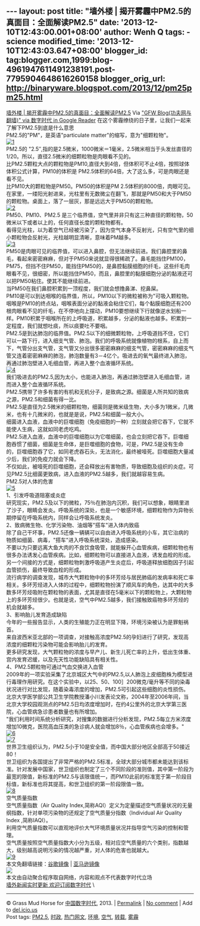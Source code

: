 --- layout: post title: "墙外楼 |
揭开雾霾中PM2.5的真面目：全面解读PM2.5" date:
'2013-12-10T12:43:00.001+08:00' author: Wenh Q tags: - science
modified\_time: '2013-12-10T12:43:03.647+08:00' blogger\_id:
tag:blogger.com,1999:blog-4961947611491238191.post-7795904648616260158
blogger\_orig\_url: http://binaryware.blogspot.com/2013/12/pm25pm25.html
---
[墙外楼 |
揭开雾霾中PM2.5的真面目：全面解读PM2.5](http://feedproxy.google.com/~r/chinagfwblog/~3/L94vSxK7hgk/)
Via ["GFW Blog(功夫网与翻墙)" via 数字时代 in Google
Reader](https://www.blogger.com/blogger.g?blogID=4961947611491238191)
在这个雾霾缭绕的日子里，让我们一起来了解下PM2.5到底是什么意思\
PM2.5的"PM"，是英语"particulate matter"的缩写，意为"细颗粒物"。\
[![1](http://cdn.letscorp.net/lynn/wp-content/uploads/2013/12/11.jpeg)](http://cdn.letscorp.net/lynn/wp-content/uploads/2013/12/11.jpeg)\
PM2.5的
"2.5″,指的是2.5微米，1000微米＝1毫米，2.5微米相当于头发丝直径的1/20。所以，直径2.5微米的细颗粒物是肉眼看不见的。\
比PM2.5颗粒大点的颗粒物是PM10,直径大到4倍，但体积可不止4倍，按照球体体积公式计算，PM10的体积是
PM2.5体积的64倍，大了这么多，可是肉眼还是看不见。\
比PM10大的颗粒物是PM50。PM50的体积是PM
2.5体积的8000倍，肉眼可见。在家里，一缕阳光射进来，光柱里有无数微尘在翻飞，那就是PM50和大于PM50
的颗粒物。桌面上，落了一层灰，那是远远大于PM50的颗粒物。\
[![2](http://cdn.letscorp.net/lynn/wp-content/uploads/2013/12/21.jpeg)](http://cdn.letscorp.net/lynn/wp-content/uploads/2013/12/21.jpeg)\
PM50、PM10、PM2.5
是三个临界值，空气里并非只有这三种直径的颗粒物，50微米以下或者以上的，任何直径长度的颗粒物都有。\
看得见光柱，以为着空气已经被污染了，因为空气本身不反射光，只有空气里的细小颗粒物会反射光，光柱越明显清晰，意味着PM越多。\
[![3](http://cdn.letscorp.net/lynn/wp-content/uploads/2013/12/3.jpeg)](http://cdn.letscorp.net/lynn/wp-content/uploads/2013/12/3.jpeg)\
PM50是肉眼可见的临界值，可以进入鼻腔，但无法继续前进。我们鼻腔里的鼻毛，看起来密密麻麻，但对于PM50来说就显得很稀疏了。鼻毛能挡住PM100，
PM75，但挡不住PM50，能挡住PM50的，是鼻腔黏膜细胞的纤毛，这些纤毛肉眼看不见，很细密，所以能挡住PM50，而且，鼻腔里的黏膜细胞分泌的黏液还可以把PM50粘住。使其不能继续前进。\
当PM50在我们鼻腔积累到一顶程度，我们就会想撸鼻涕、挖鼻屎。\
PM10是可以到达咽喉的临界值，所以，PM10以下的微粒被称为"可吸入颗粒物。咽喉是PM10的终点站，咽喉表面分泌的黏液会粘住它们，每个黏膜细胞还有200根肉眼看不见的纤毛，在不停地向上摆动，PM10要想继续下行就像逆水划船一样。PM10积累于咽喉所在的上呼吸道，积累越多，分泌的黏液也越多。积累到一定程度，我们就想吐痰，所以痰要吐不要咽。\
PM2.5是到达肺泡的临界值。PM2.5以下的细微颗粒物，上呼吸道挡不住，它们可以一路下行，进入细支气管、肺泡。我们的呼吸系统就像植物的根系，自上而下，气管分出支气管，支气管又分出很多密密麻麻的细支气管，密密麻麻的细支气管又连着密密麻麻的肺泡，肺泡数量有3－4亿个。吸进去的氧气最终进入肺泡，再通过肺泡壁进入毛细血管，再进入整个血液循环系统。\
[![4](http://cdn.letscorp.net/lynn/wp-content/uploads/2013/12/4.jpeg)](http://cdn.letscorp.net/lynn/wp-content/uploads/2013/12/4.jpeg)\
我们吸进去的PM2.5,因为太小，也能进入肺泡，再通过肺泡壁进入毛细血管，进而进入整个血液循环系统。\
PM2.5携带了许多有害的有机和无机分子，是致病之源。细菌是人所共知的致病之源，PM2.5和细菌有得一比。\
PM2.5是直径为2.5微米的细颗粒物，细菌则是微米级生物，大小多为1微米，几微米，也有十几微米的，也就是是说，PM2.5和细菌一般大小。\
细菌进入血液，血液中的巨噬细胞（免疫细胞的一种）立刻就会把它吞下，它就不能使人生病，这就如同老虎吃鸡。\
PM2.5进入血液，血液中的巨噬细胞以为它噬细菌，也会立刻把它吞下。巨噬细胞吞惯了细菌，细菌是生命体，是巨噬细胞的食物，可是，PM2.5是没有生命的，巨噬细胞吞了它，如同老虎吞石头，无法消化，最终被噎死。巨噬细胞大量减少后，我们的免疫力就会下降。\
不仅如此，被噎死的巨噬细胞，还会释放出有害物质，导致细胞及组织的炎症。可见PM2.5比细菌更致病，进入血液的PM2.5越多，我们就越容易生病。\
PM2.5对人体的危害\
[![5](http://cdn.letscorp.net/lynn/wp-content/uploads/2013/12/5.gif)](http://cdn.letscorp.net/lynn/wp-content/uploads/2013/12/5.gif)\
1、引发呼吸道阻塞或炎症\
研究现实，PM2.5及以下的微粒，75％在肺泡内沉积，我们可以想象，眼睛里进了沙子，眼睛会发炎。呼吸系统的深处，也是一个敏感环境，细颗粒物作为异物长期停留在呼吸系统内，同样会让呼吸系统发炎。\
2、致病微生物、化学污染物、油烟等"搭车"进入体内致癌\
除了自己干坏事，PM2.5还像一辆辆可以自由进入呼吸系统的小车，其它治病的物质如细菌、病毒，"搭车"进入呼吸系统深处，造成感染。\
不要以为只要远离大鱼大肉的不良饮食吸管，就能躲开心血管疾病，细颗粒物也有很多办法诱发心血管疾病。比如，细颗粒物可以直接进入血液，诱发血栓的形成。另一个间接的方式是，细颗粒物刺激呼吸道产生炎症后，呼吸道释放细胞因子引起血管损伤，最终导致血栓的形成。\
流行病学的调查发现，城市大气颗粒物中的多环芳烃与居民肺癌的发病率和死亡率相关。多环芳烃进入人体的过程中，细颗粒物扮演了顺风车的角色，达其中的大多数多环芳烃吸附在颗粒物的表面，尤其是直径在5毫米以下的颗粒物上，大颗粒物上的多环芳烃很少。也就是说，空气中PM2.5越多，我们接触致癌物多环芳烃的机会就越多。\
3、影响胎儿发育造成缺陷\
今年的一些报告显示，人类的生殖能力正在明显下降，环境污染被认为是罪魁祸首。\
来自波西米亚北部的一项调查，对接触高浓度PM2.5的孕妇进行了研究，发现高浓度的细颗粒污染物可能会影响胎儿的发育。\
更多研究发现，大气颗粒物的浓度与早产儿、新生儿死亡率的上升，低出生体重、宫内发育迟缓，以及先天性功能缺陷具有相关性。\
4、PM2.5颗粒物可通过气血交换进入血管\
2009年的一项实验采集了北京城区大气中的PM2.5,以人肺泡上皮细胞株为模型进行毒理作用研究。在这个实验中，以25、50、100］200微克/毫升等不同的染毒状况进行对比发现，随着染毒浓度的增加，PM2.5可引起这些细胞的炎性损伤。\
北京大学医学部公共卫生学院教授潘小川发表论文称，2004年至2006年间，当北京大学校园观测点的PM2.5日均浓度增加时，在约4公里外的北京大学第三医院，心血管病急诊患者数量也有所增加。\
"我们利用时间系统分析研究，对搜集的数据进行分析发现，PM2.5每立方米浓度增加10微克，医院高血压类的急诊病人就会增加8％，心血管疾病也会增多。"\
[![6](http://cdn.letscorp.net/lynn/wp-content/uploads/2013/12/6.jpeg)](http://cdn.letscorp.net/lynn/wp-content/uploads/2013/12/6.jpeg)\
[![7](http://cdn.letscorp.net/lynn/wp-content/uploads/2013/12/7.jpeg)](http://cdn.letscorp.net/lynn/wp-content/uploads/2013/12/7.jpeg)\
世界卫生组织认为，PM2.5小于10是安全值，而中国大部分地区全部高于50接近80！\
世卫组织为各国提出了非常严格的PM2.5标准，全球大部分城市都未能达到该标准。针对发展中国家，世卫组织也制定了三个不同阶段的准则值，其中第一阶段为最宽的限值，新标准的PM2.5与该限值统一，而PM10此前的标准宽于第一阶段目标值，新标准也将其提高，和世卫组织的第一阶段限值一致。\
[![8](http://cdn.letscorp.net/lynn/wp-content/uploads/2013/12/8.jpeg)](http://cdn.letscorp.net/lynn/wp-content/uploads/2013/12/8.jpeg)\
空气质量指数\
空气质量指数（Air Quality
Index,简称AQI）定义为定量描述空气质量状况的无量纲指数，针对单项污染物的还规定了空气质量分指数（Individual
Air Quality Index ,简称IAQI）。\
利用空气质量指数可以直观地评价大气环境质量状况并指导空气污染的控制和管理。\
空气质量按照空气质量指数大小分为五级，相对应空气质量的六个类别，指数越大，级别越高说明污染的情况越严重，对人体的危害也就越大。\
[![9](http://cdn.letscorp.net/lynn/wp-content/uploads/2013/12/9.jpeg)](http://cdn.letscorp.net/lynn/wp-content/uploads/2013/12/9.jpeg)\
本文免翻墙链接：[谷歌镜像](https://commondatastorage.googleapis.com/letscorp_archive/archives/58539)
|
[亚马逊镜像](https://s3.amazonaws.com/letscorp_archive/archives/58539)\
![](http://feeds.feedburner.com/~r/letscorp/aDmw/~4/mdEbzhxZKYE)\
本文由自动聚合程序取自网络，内容和观点不代表数字时代立场\
[墙外新闻实时更新 欢迎订阅数字时代](http://eepurl.com/msuvD) \

* * * * *

© Grass Mud Horse for
[中国数字时代](http://chinadigitaltimes.net/chinese), 2013. |
[Permalink](http://chinadigitaltimes.net/chinese/2013/12/%E5%A2%99%E5%A4%96%E6%A5%BC-%E6%8F%AD%E5%BC%80%E9%9B%BE%E9%9C%BE%E4%B8%ADpm2-5%E7%9A%84%E7%9C%9F%E9%9D%A2%E7%9B%AE%EF%BC%9A%E5%85%A8%E9%9D%A2%E8%A7%A3%E8%AF%BBpm2-5/)
| [No
comment](http://chinadigitaltimes.net/chinese/2013/12/%E5%A2%99%E5%A4%96%E6%A5%BC-%E6%8F%AD%E5%BC%80%E9%9B%BE%E9%9C%BE%E4%B8%ADpm2-5%E7%9A%84%E7%9C%9F%E9%9D%A2%E7%9B%AE%EF%BC%9A%E5%85%A8%E9%9D%A2%E8%A7%A3%E8%AF%BBpm2-5/#comments)
| Add to
[del.icio.us](http://del.icio.us/post?url=http://chinadigitaltimes.net/chinese/2013/12/%E5%A2%99%E5%A4%96%E6%A5%BC-%E6%8F%AD%E5%BC%80%E9%9B%BE%E9%9C%BE%E4%B8%ADpm2-5%E7%9A%84%E7%9C%9F%E9%9D%A2%E7%9B%AE%EF%BC%9A%E5%85%A8%E9%9D%A2%E8%A7%A3%E8%AF%BBpm2-5/&title=%E5%A2%99%E5%A4%96%E6%A5%BC%20%7C%20%E6%8F%AD%E5%BC%80%E9%9B%BE%E9%9C%BE%E4%B8%ADPM2.5%E7%9A%84%E7%9C%9F%E9%9D%A2%E7%9B%AE%EF%BC%9A%E5%85%A8%E9%9D%A2%E8%A7%A3%E8%AF%BBPM2.5)
\
 Post tags:
[PM2.5](http://chinadigitaltimes.net/chinese/tag/pm2-5/?category=10466),
[时政](http://chinadigitaltimes.net/chinese/tag/%E6%97%B6%E6%94%BF/?category=10466),
[热门网文](http://chinadigitaltimes.net/chinese/tag/%E7%83%AD%E9%97%A8%E7%BD%91%E6%96%87/?category=10466),
[环境](http://chinadigitaltimes.net/chinese/tag/%E7%8E%AF%E5%A2%83/?category=10466),
[空气](http://chinadigitaltimes.net/chinese/tag/%E7%A9%BA%E6%B0%94/?category=10466),
[转载](http://chinadigitaltimes.net/chinese/tag/%E8%BD%AC%E8%BD%BD/?category=10466),
[雾霾](http://chinadigitaltimes.net/chinese/tag/%E9%9B%BE%E9%9C%BE/?category=10466)
